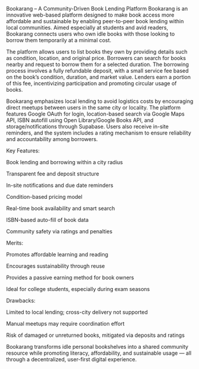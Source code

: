 Bookarang – A Community-Driven Book Lending Platform
Bookarang is an innovative web-based platform designed to make book access more affordable and sustainable by enabling peer-to-peer book lending within local communities. Aimed especially at students and avid readers, Bookarang connects users who own idle books with those looking to borrow them temporarily at a minimal cost.

The platform allows users to list books they own by providing details such as condition, location, and original price. Borrowers can search for books nearby and request to borrow them for a selected duration. The borrowing process involves a fully refundable deposit, with a small service fee based on the book’s condition, duration, and market value. Lenders earn a portion of this fee, incentivizing participation and promoting circular usage of books.

Bookarang emphasizes local lending to avoid logistics costs by encouraging direct meetups between users in the same city or locality. The platform features Google OAuth for login, location-based search via Google Maps API, ISBN autofill using Open Library/Google Books API, and storage/notifications through Supabase. Users also receive in-site reminders, and the system includes a rating mechanism to ensure reliability and accountability among borrowers.

Key Features:

Book lending and borrowing within a city radius

Transparent fee and deposit structure

In-site notifications and due date reminders

Condition-based pricing model

Real-time book availability and smart search

ISBN-based auto-fill of book data

Community safety via ratings and penalties

Merits:

Promotes affordable learning and reading

Encourages sustainability through reuse

Provides a passive earning method for book owners

Ideal for college students, especially during exam seasons

Drawbacks:

Limited to local lending; cross-city delivery not supported

Manual meetups may require coordination effort

Risk of damaged or unreturned books, mitigated via deposits and ratings

Bookarang transforms idle personal bookshelves into a shared community resource while promoting literacy, affordability, and sustainable usage — all through a decentralized, user-first digital experience.

